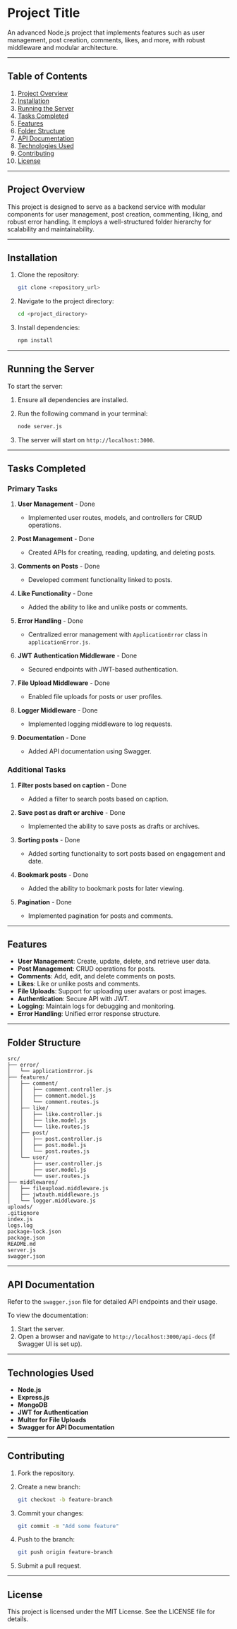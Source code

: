 # Project Title

An advanced Node.js project that implements features such as user management, post creation, comments, likes, and more, with robust middleware and modular architecture.

---

## Table of Contents

1. [Project Overview](#project-overview)
2. [Installation](#installation)
3. [Running the Server](#running-the-server)
4. [Tasks Completed](#tasks-completed)
5. [Features](#features)
6. [Folder Structure](#folder-structure)
7. [API Documentation](#api-documentation)
8. [Technologies Used](#technologies-used)
9. [Contributing](#contributing)
10. [License](#license)

---

## Project Overview

This project is designed to serve as a backend service with modular components for user management, post creation, commenting, liking, and robust error handling. It employs a well-structured folder hierarchy for scalability and maintainability.

---

## Installation

1. Clone the repository:

   ```bash
   git clone <repository_url>
   ```

2. Navigate to the project directory:

   ```bash
   cd <project_directory>
   ```

3. Install dependencies:

   ```bash
   npm install
   ```

---

## Running the Server

To start the server:

1. Ensure all dependencies are installed.
2. Run the following command in your terminal:

   ```bash
   node server.js
   ```

3. The server will start on `http://localhost:3000`.

---

## Tasks Completed

### Primary Tasks

1. **User Management** - Done
   - Implemented user routes, models, and controllers for CRUD operations.

2. **Post Management** - Done
   - Created APIs for creating, reading, updating, and deleting posts.

3. **Comments on Posts** - Done
   - Developed comment functionality linked to posts.

4. **Like Functionality** - Done
   - Added the ability to like and unlike posts or comments.

5. **Error Handling** - Done
   - Centralized error management with `ApplicationError` class in `applicationError.js`.

6. **JWT Authentication Middleware** - Done
   - Secured endpoints with JWT-based authentication.

7. **File Upload Middleware** - Done
   - Enabled file uploads for posts or user profiles.

8. **Logger Middleware** - Done
   - Implemented logging middleware to log requests.

9. **Documentation** - Done
   - Added API documentation using Swagger.

### Additional Tasks

1. **Filter posts based on caption** - Done
   - Added a filter to search posts based on caption.

2. **Save post as draft or archive** - Done
   - Implemented the ability to save posts as drafts or archives.

3. **Sorting posts** - Done
   - Added sorting functionality to sort posts based on engagement and date.

4. **Bookmark posts** - Done
   - Added the ability to bookmark posts for later viewing.

5. **Pagination** - Done
   - Implemented pagination for posts and comments.

---

## Features

- **User Management**: Create, update, delete, and retrieve user data.
- **Post Management**: CRUD operations for posts.
- **Comments**: Add, edit, and delete comments on posts.
- **Likes**: Like or unlike posts and comments.
- **File Uploads**: Support for uploading user avatars or post images.
- **Authentication**: Secure API with JWT.
- **Logging**: Maintain logs for debugging and monitoring.
- **Error Handling**: Unified error response structure.

---

## Folder Structure

```
src/
├── error/
│   └── applicationError.js
├── features/
│   ├── comment/
│   │   ├── comment.controller.js
│   │   ├── comment.model.js
│   │   └── comment.routes.js
│   ├── like/
│   │   ├── like.controller.js
│   │   ├── like.model.js
│   │   └── like.routes.js
│   ├── post/
│   │   ├── post.controller.js
│   │   ├── post.model.js
│   │   └── post.routes.js
│   └── user/
│       ├── user.controller.js
│       ├── user.model.js
│       └── user.routes.js
├── middlewares/
│   ├── fileupload.middleware.js
│   ├── jwtauth.middleware.js
│   └── logger.middleware.js
uploads/
.gitignore
index.js
logs.log
package-lock.json
package.json
README.md
server.js
swagger.json
```

---

## API Documentation

Refer to the `swagger.json` file for detailed API endpoints and their usage.

To view the documentation:

1. Start the server.
2. Open a browser and navigate to `http://localhost:3000/api-docs` (if Swagger UI is set up).

---

## Technologies Used

- **Node.js**
- **Express.js**
- **MongoDB**
- **JWT for Authentication**
- **Multer for File Uploads**
- **Swagger for API Documentation**

---

## Contributing

1. Fork the repository.
2. Create a new branch:

   ```bash
   git checkout -b feature-branch
   ```

3. Commit your changes:

   ```bash
   git commit -m "Add some feature"
   ```

4. Push to the branch:

   ```bash
   git push origin feature-branch
   ```

5. Submit a pull request.

---

## License

This project is licensed under the MIT License. See the LICENSE file for details.
